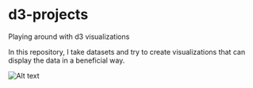 # d3-projects
Playing around with d3 visualizations 

In this repository, I take datasets and try to create visualizations that can display the data in a beneficial way.

![Alt text](https://user-images.githubusercontent.com/10874703/33335216-6e913cc6-d43a-11e7-8cfc-7a3f4d7701a4.png "Map")
